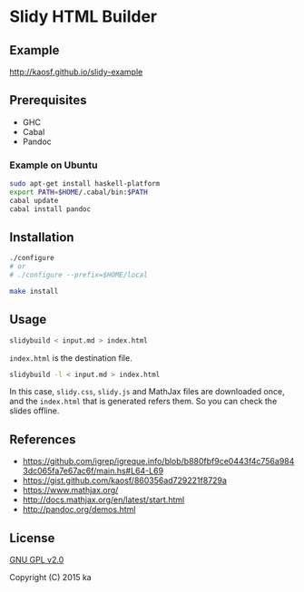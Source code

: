 # Slidy HTML Builder

## Example

http://kaosf.github.io/slidy-example

## Prerequisites

* GHC
* Cabal
* Pandoc

### Example on Ubuntu

```sh
sudo apt-get install haskell-platform
export PATH=$HOME/.cabal/bin:$PATH
cabal update
cabal install pandoc
```

## Installation

```sh
./configure
# or
# ./configure --prefix=$HOME/local

make install
```

## Usage

```sh
slidybuild < input.md > index.html
```

`index.html` is the destination file.

```sh
slidybuild -l < input.md > index.html
```

In this case, `slidy.css`, `slidy.js` and MathJax files are downloaded once,
and the `index.html` that is generated refers them. So you can check the slides
offline.

## References

* https://github.com/igrep/igreque.info/blob/b880fbf9ce0443f4c756a9843dc065fa7e67ac6f/main.hs#L64-L69
* https://gist.github.com/kaosf/860356ad729221f8729a
* https://www.mathjax.org/
* http://docs.mathjax.org/en/latest/start.html
* http://pandoc.org/demos.html

## License

[GNU GPL v2.0](http://www.gnu.org/licenses/old-licenses/gpl-2.0.html)

Copyright (C) 2015 ka
